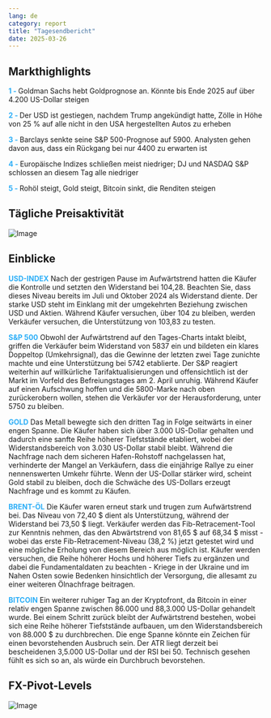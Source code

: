 ```yaml
---
lang: de
category: report
title: "Tagesendbericht"
date: 2025-03-26
---
```



<h2>Markthighlights</h2>
<strong style="color: #2caef7;">1 - </strong> Goldman Sachs hebt Goldprognose an. Könnte bis Ende 2025 auf über 4.200 US-Dollar steigen

<strong style="color: #2caef7;">2 - </strong> Der USD ist gestiegen, nachdem Trump angekündigt hatte, Zölle in Höhe von 25 % auf alle nicht in den USA hergestellten Autos zu erheben

<strong style="color: #2caef7;">3 - </strong> Barclays senkte seine S&P 500-Prognose auf 5900. Analysten gehen davon aus, dass ein Rückgang bei nur 4400 zu erwarten ist

<strong style="color: #2caef7;">4 - </strong> Europäische Indizes schließen meist niedriger; DJ und NASDAQ S&P schlossen an diesem Tag alle niedriger

<strong style="color: #2caef7;">5 - </strong> Rohöl steigt, Gold steigt, Bitcoin sinkt, die Renditen steigen



<h2>Tägliche Preisaktivität</h2>
<img src="https://markleighedu.github.io/img/Mar-2025/26-Mar-2025/price.jpg" alt="Image"/>

<h2>Einblicke</h2>
<strong style="color: #2caef7;">USD-INDEX</strong> Nach der gestrigen Pause im Aufwärtstrend hatten die Käufer die Kontrolle und setzten den Widerstand bei 104,28. Beachten Sie, dass dieses Niveau bereits im Juli und Oktober 2024 als Widerstand diente. Der starke USD steht im Einklang mit der umgekehrten Beziehung zwischen USD und Aktien. Während Käufer versuchen, über 104 zu bleiben, werden Verkäufer versuchen, die Unterstützung von 103,83 zu testen. 

<strong style="color: #2caef7;">S&P 500</strong> Obwohl der Aufwärtstrend auf den Tages-Charts intakt bleibt, griffen die Verkäufer beim Widerstand von 5837 ein und bildeten ein klares Doppeltop (Umkehrsignal), das die Gewinne der letzten zwei Tage zunichte machte und eine Unterstützung bei 5742 etablierte. Der S&P reagiert weiterhin auf willkürliche Tarifaktualisierungen und offensichtlich ist der Markt im Vorfeld des Befreiungstages am 2. April unruhig. Während Käufer auf einen Aufschwung hoffen und die 5800-Marke nach oben zurückerobern wollen, stehen die Verkäufer vor der Herausforderung, unter 5750 zu bleiben.  

<strong style="color: #2caef7;">GOLD</strong> Das Metall bewegte sich den dritten Tag in Folge seitwärts in einer engen Spanne. Die Käufer haben sich über 3.000 US-Dollar gehalten und dadurch eine sanfte Reihe höherer Tiefststände etabliert, wobei der Widerstandsbereich von 3.030 US-Dollar stabil bleibt. Während die Nachfrage nach dem sicheren Hafen-Rohstoff nachgelassen hat, verhinderte der Mangel an Verkäufern, dass die einjährige Rallye zu einer nennenswerten Umkehr führte. Wenn der US-Dollar stärker wird, scheint Gold stabil zu bleiben, doch die Schwäche des US-Dollars erzeugt Nachfrage und es kommt zu Käufen.

<strong style="color: #2caef7;">BRENT-ÖL</strong> Die Käufer waren erneut stark und trugen zum Aufwärtstrend bei. Das Niveau von 72,40 $ dient als Unterstützung, während der Widerstand bei 73,50 $ liegt. Verkäufer werden das Fib-Retracement-Tool zur Kenntnis nehmen, das den Abwärtstrend von 81,65 $ auf 68,34 $ misst - wobei das erste Fib-Retracement-Niveau (38,2 %) jetzt getestet wird und eine mögliche Erholung von diesem Bereich aus möglich ist. Käufer werden versuchen, die Reihe höherer Hochs und höherer Tiefs zu ergänzen und dabei die Fundamentaldaten zu beachten - Kriege in der Ukraine und im Nahen Osten sowie Bedenken hinsichtlich der Versorgung, die allesamt zu einer weiteren Ölnachfrage beitragen.

<strong style="color: #2caef7;">BITCOIN</strong> Ein weiterer ruhiger Tag an der Kryptofront, da Bitcoin in einer relativ engen Spanne zwischen 86.000 und 88,3.000 US-Dollar gehandelt wurde. Bei einem Schritt zurück bleibt der Aufwärtstrend bestehen, wobei sich eine Reihe höherer Tiefststände aufbauen, um den Widerstandsbereich von 88.000 $ zu durchbrechen. Die enge Spanne könnte ein Zeichen für einen bevorstehenden Ausbruch sein. Der ATR liegt derzeit bei bescheidenen 3,5.000 US-Dollar und der RSI bei 50. Technisch gesehen fühlt es sich so an, als würde ein Durchbruch bevorstehen.



<h2>FX-Pivot-Levels</h2>
<img src="https://markleighedu.github.io/img/Mar-2025/26-Mar-2025/pivot.jpg" alt="Image"/>